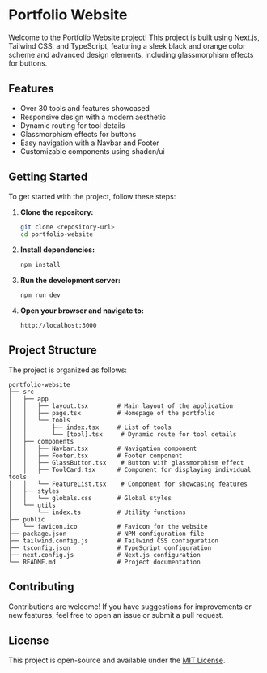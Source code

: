# Portfolio Website

Welcome to the Portfolio Website project! This project is built using Next.js, Tailwind CSS, and TypeScript, featuring a sleek black and orange color scheme and advanced design elements, including glassmorphism effects for buttons.

## Features

- Over 30 tools and features showcased
- Responsive design with a modern aesthetic
- Dynamic routing for tool details
- Glassmorphism effects for buttons
- Easy navigation with a Navbar and Footer
- Customizable components using shadcn/ui

## Getting Started

To get started with the project, follow these steps:

1. **Clone the repository:**
   ```bash
   git clone <repository-url>
   cd portfolio-website
   ```

2. **Install dependencies:**
   ```bash
   npm install
   ```

3. **Run the development server:**
   ```bash
   npm run dev
   ```

4. **Open your browser and navigate to:**
   ```
   http://localhost:3000
   ```

## Project Structure

The project is organized as follows:

```
portfolio-website
├── src
│   ├── app
│   │   ├── layout.tsx        # Main layout of the application
│   │   ├── page.tsx          # Homepage of the portfolio
│   │   └── tools
│   │       ├── index.tsx     # List of tools
│   │       └── [tool].tsx     # Dynamic route for tool details
│   ├── components
│   │   ├── Navbar.tsx        # Navigation component
│   │   ├── Footer.tsx        # Footer component
│   │   ├── GlassButton.tsx    # Button with glassmorphism effect
│   │   ├── ToolCard.tsx      # Component for displaying individual tools
│   │   └── FeatureList.tsx    # Component for showcasing features
│   ├── styles
│   │   └── globals.css       # Global styles
│   └── utils
│       └── index.ts          # Utility functions
├── public
│   └── favicon.ico           # Favicon for the website
├── package.json              # NPM configuration file
├── tailwind.config.js        # Tailwind CSS configuration
├── tsconfig.json             # TypeScript configuration
├── next.config.js            # Next.js configuration
└── README.md                 # Project documentation
```

## Contributing

Contributions are welcome! If you have suggestions for improvements or new features, feel free to open an issue or submit a pull request.

## License

This project is open-source and available under the [MIT License](LICENSE).